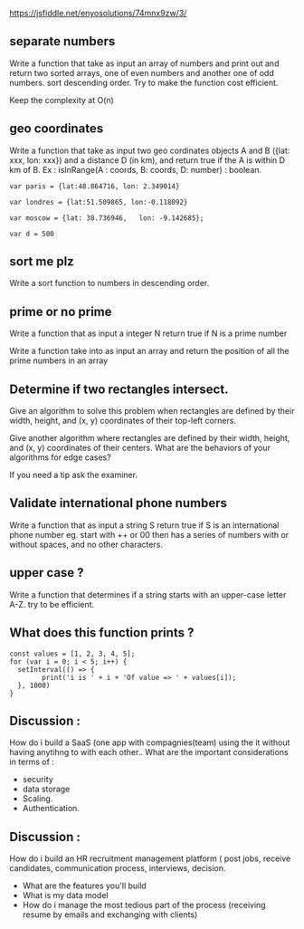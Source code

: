 https://jsfiddle.net/enyosolutions/74mnx9zw/3/


## separate numbers

Write a function that take as input an array of numbers and print out and return two sorted arrays, one of even numbers and another one of odd numbers. sort descending order. Try to make the function cost efficient.

Keep the complexity at O(n)

## geo coordinates

Write a function that take as input  two geo cordinates objects A and B ({lat: xxx, lon: xxx})  and a distance D (in km), and return true if the A is within D km of B.
Ex :
isInRange(A : coords, B: coords, D: number) : boolean. 

```
var paris = {lat:48.864716, lon: 2.349014}

var londres = {lat:51.509865, lon:-0.118092}

var moscow = {lat: 38.736946,   lon: -9.142685};

var d = 500
```


## sort me plz

Write a sort function  to numbers in descending order.


## prime or no prime

Write a function that as input a integer N return true if N is a prime number

Write a function take into as input  an array and return the position of all the prime numbers in an array



## Determine if two rectangles intersect.

Give an algorithm to solve this problem when rectangles are defined by their width, height, and (x, y) coordinates of their top-left corners.

Give another algorithm where rectangles are defined by their width, height, and (x, y) coordinates of their centers.
What are the behaviors of your algorithms for edge cases?

If you need a tip ask the examiner.

## Validate international phone numbers

Write a function that as input a string S return true if S is an international phone number eg. start with ++ or 00 then has a series of numbers with or without spaces, and no other characters.


## upper case ?
Write a function that determines if a string starts with an upper-case letter A-Z.
try to be efficient.

## What does this function prints ?

```
const values = [1, 2, 3, 4, 5];
for (var i = 0; i < 5; i++) {
  setInterval(() => {
		print('i is ' + i + 'Of value => ' + values[i]);
  }, 1000)
}
```


## Discussion :

How do i build a SaaS (one app with compagnies(team) using the it without having anytihng to with each other.. What are the important considerations in terms of : 
- security
- data storage
- Scaling. 
- Authentication.


## Discussion : 

How do i build an HR recruitment management platform ( post jobs, receive candidates, communication process, interviews, decision.
- What are the features you'll build
- What is my data model
- How do i manage the most tedious part of the process (receiving resume by emails and exchanging with clients) 
